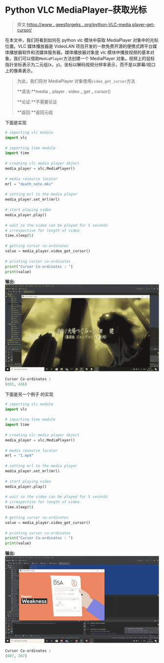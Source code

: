 # Python VLC MediaPlayer–获取光标

> 原文:[https://www . geesforgeks . org/python-VLC-media player-get-cursor/](https://www.geeksforgeeks.org/python-vlc-mediaplayer-getting-cursor/)

在本文中，我们将看到如何在 python vlc 模块中获取 MediaPlayer 对象中的光标位置。VLC 媒体播放器是 VideoLAN 项目开发的一款免费开源的便携式跨平台媒体播放器软件和流媒体服务器。媒体播放器对象是 vlc 模块中播放视频的基本对象。我们可以借助`MediaPlayer`方法创建一个 MediaPlayer 对象。视频上的鼠标指针坐标表示为二元组(x，y)。坐标以解码视频分辨率表示，而不是以屏幕/视口上的像素表示。

> 为此，我们将对 MediaPlayer 对象使用`video_get_cursor`方法
> 
> **语法:**media _ player . video _ get _ cursor()
> 
> **论证:**不需要论证
> 
> **返回:**返回元组

下面是实现

```py
# importing vlc module
import vlc

# importing time module
import time

# creating vlc media player object
media_player = vlc.MediaPlayer()

# media resource locator
mrl = "death_note.mkv"

# setting mrl to the media player
media_player.set_mrl(mrl)

# start playing video
media_player.play()

# wait so the video can be played for 5 seconds
# irrespective for length of video
time.sleep(5)

# getting cursor co-ordinates
value = media_player.video_get_cursor()

# printing cursor co-ordinates
print("Cursor Co-ordinates : ")
print(value)
```

**输出:**
![](img/33c5fe6e13ea1c939ea793883a04f9c7.png)

```py
Cursor Co-ordinates : 
(655, 436)

```

下面是另一个例子
的实现

```py
# importing vlc module
import vlc

# importing time module
import time

# creating vlc media player object
media_player = vlc.MediaPlayer()

# media resource locator
mrl = "1.mp4"

# setting mrl to the media player
media_player.set_mrl(mrl)

# start playing video
media_player.play()

# wait so the video can be played for 5 seconds
# irrespective for length of video
time.sleep(5)

# getting cursor co-ordinates
value = media_player.video_get_cursor()

# printing cursor co-ordinates
print("Cursor Co-ordinates : ")
print(value)
```

**输出:**
![](img/adad80dcd4fb054e2f8093e65d2cb30f.png)

```py
Cursor Co-ordinates : 
(607, 267)
```